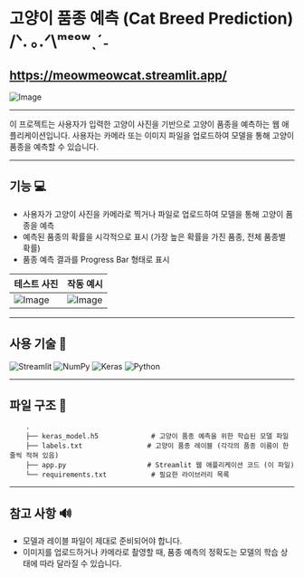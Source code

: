 # 고양이 품종 예측 (Cat Breed Prediction)  /ᐠ. ｡.ᐟ\ᵐᵉᵒʷˎˊ˗

## https://meowmeowcat.streamlit.app/

![Image](https://github.com/user-attachments/assets/a1b069a7-0530-49dd-bbbc-1a2d70e9eebb)

*** 

이 프로젝트는 사용자가 입력한 고양이 사진을 기반으로 고양이 품종을 예측하는 웹 애플리케이션입니다. 사용자는 카메라 또는 이미지 파일을 업로드하여 모델을 통해 고양이 품종을 예측할 수 있습니다.

*** 

## 기능 💻

- 사용자가 고양이 사진을 카메라로 찍거나 파일로 업로드하여 모델을 통해 고양이 품종을 예측
- 예측된 품종의 확률을 시각적으로 표시 (가장 높은 확률을 가진 품종, 전체 품종별 확률)
- 품종 예측 결과를 Progress Bar 형태로 표시

|테스트 사진|작동 예시|
|----|----|
|![Image](https://github.com/user-attachments/assets/d1ec1f8d-8bd7-4a82-9be4-f410c32aa005)|![Image](https://github.com/user-attachments/assets/a1b069a7-0530-49dd-bbbc-1a2d70e9eebb)|

***

## 사용 기술 🔧

![Streamlit](https://img.shields.io/badge/Streamlit-%23FE4B4B.svg?style=for-the-badge&logo=streamlit&logoColor=white)  ![NumPy](https://img.shields.io/badge/numpy-%23013243.svg?style=for-the-badge&logo=numpy&logoColor=white)	![Keras](https://img.shields.io/badge/Keras-%23D00000.svg?style=for-the-badge&logo=Keras&logoColor=white) ![Python](https://img.shields.io/badge/python-3670A0?style=for-the-badge&logo=python&logoColor=ffdd54)

***

## 파일 구조 📂

        .
        ├── keras_model.h5             # 고양이 품종 예측을 위한 학습된 모델 파일
        ├── labels.txt                # 고양이 품종 레이블 (각각의 품종 이름이 한 줄씩 적혀 있음)
        ├── app.py                    # Streamlit 웹 애플리케이션 코드 (이 파일)
        └── requirements.txt           # 필요한 라이브러리 목록

***

## 참고 사항 🔊

- 모델과 레이블 파일이 제대로 준비되어야 합니다.
- 이미지를 업로드하거나 카메라로 촬영할 때, 품종 예측의 정확도는 모델의 학습 상태에 따라 달라질 수 있습니다.
